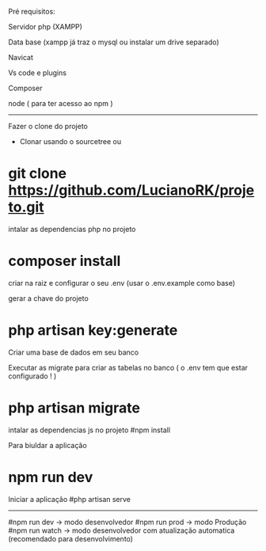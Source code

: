 Pré requisitos:

Servidor php (XAMPP)

Data base (xampp já traz o mysql ou instalar um drive separado)

Navicat

Vs code e plugins

Composer

node ( para ter acesso ao npm )

-----------------------------------------
Fazer o clone do projeto
- Clonar usando o sourcetree
ou
# git clone https://github.com/LucianoRK/projeto.git


intalar as dependencias php no projeto
# composer install

criar na raiz e configurar o seu .env (usar o .env.example como base)

gerar a chave do projeto
# php artisan key:generate

Criar uma base de dados em seu banco

Executar as migrate para criar as tabelas no banco ( o .env tem que estar configurado ! )
# php artisan migrate

intalar as dependencias js no projeto
#npm install

Para biuldar a aplicação
# npm run dev

Iniciar a aplicação
#php artisan serve

-----------

#npm run dev    -> modo desenvolvedor
#npm run prod   -> modo Produção
#npm run watch  -> modo desenvolvedor com atualização automatica (recomendado para desenvolvimento)

